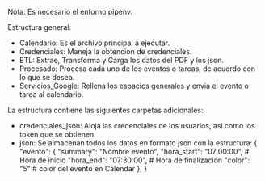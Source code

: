 Nota: Es necesario el entorno pipenv.

Estructura general:
* Calendario: Es el archivo principal a ejecutar.
* Credenciales: Maneja la obtencion de credenciales.
* ETL: Extrae, Transforma y Carga los datos del PDF y los json.
* Procesado: Procesa cada uno de los eventos o tareas, de acuerdo con lo que se desea.
* Servicios_Google: Rellena los espacios generales y envia el evento o tarea al calendario.

La estructura contiene las siguientes carpetas adicionales:
* credenciales_json: Aloja las credenciales de los usuarios, asi como los token que se obtienen.
* json: Se almacenan todos los datos en formato json con la estructura:
  {
    "evento": {
        "summary": "Nombre evento",
        "hora_start": "07:00:00", # Hora de inicio
        "hora_end": "07:30:00", # Hora de finalizacion
        "color": "5" # color del evento en Calendar
    },
  }
